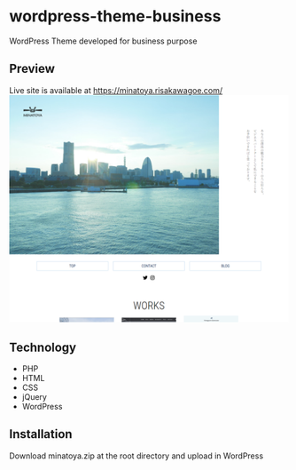 # wordpress-theme-business
WordPress Theme developed for business purpose

## Preview
Live site is available at https://minatoya.risakawagoe.com/
![main-preview](./main-preview.png)

## Technology
* PHP
* HTML
* CSS
* jQuery
* WordPress

## Installation
Download minatoya.zip at the root directory and upload in WordPress
